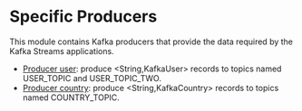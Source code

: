 # Specific Producers

This module contains Kafka producers that provide the data required by the Kafka Streams applications.

- [Producer user](/kafka-streams-producer-user): produce <String,KafkaUser> records to topics named USER_TOPIC and USER_TOPIC_TWO.
- [Producer country](/kafka-streams-producer-country): produce <String,KafkaCountry> records to topics named COUNTRY_TOPIC.
